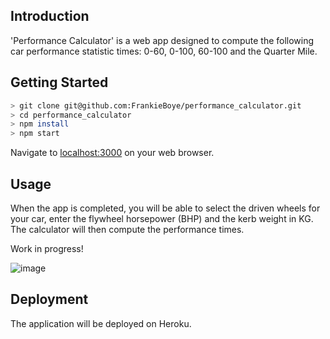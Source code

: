## Introduction

'Performance Calculator' is a web app designed to compute the following car performance statistic times:
0-60, 0-100, 60-100 and the Quarter Mile.

## Getting Started

```bash
> git clone git@github.com:FrankieBoye/performance_calculator.git
> cd performance_calculator
> npm install
> npm start
```
Navigate to [localhost:3000](http://localhost:3000/) on your web browser.

## Usage
When the app is completed, you will be able to select the driven wheels for your car, enter the flywheel horsepower (BHP) and the kerb weight in KG. The calculator will then compute the performance times.

Work in progress!

![image](https://user-images.githubusercontent.com/44870179/72567328-9ba4fc00-38ad-11ea-88b5-ded476aa8601.png)

## Deployment

The application will be deployed on Heroku.
